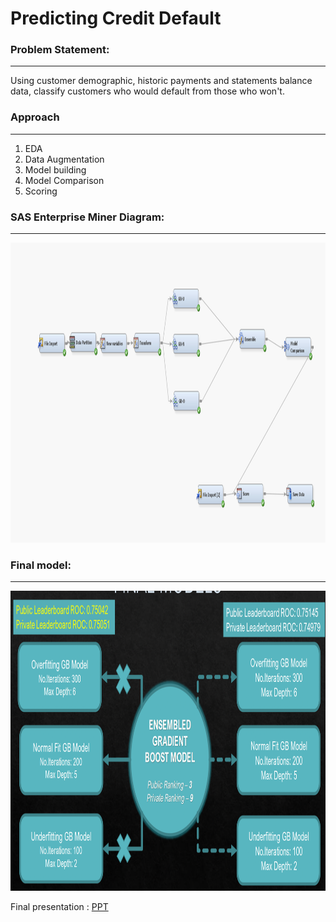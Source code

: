 
# Predicting Credit Default

### Problem Statement: 
<hr>

Using customer demographic, historic payments and statements balance data, classify customers who would default from those who won't. 

### Approach
<hr>

<ol>
  <li> EDA </li>
  <li> Data Augmentation </li>
  <li> Model building </li>
  <li> Model Comparison </li>
  <li> Scoring </li>
</ol>

### SAS Enterprise Miner Diagram:
<hr>
 
<img src="/Files/model diagram.png" width="720" height="480" />

###  Final model:
<hr>

<img src="/Files/final model.png" width="720" height="480" />


Final presentation : <a href = "/Files/Credit Default Prediction DM Project.pdf"> PPT </a>





